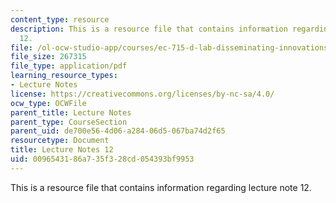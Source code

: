 ```yaml
---
content_type: resource
description: This is a resource file that contains information regarding lecture note
  12.
file: /ol-ocw-studio-app/courses/ec-715-d-lab-disseminating-innovations-for-the-common-good-spring-2007/0096543186a735f328cd054393bf9953_MITEC_715S07_notes12.pdf
file_size: 267315
file_type: application/pdf
learning_resource_types:
- Lecture Notes
license: https://creativecommons.org/licenses/by-nc-sa/4.0/
ocw_type: OCWFile
parent_title: Lecture Notes
parent_type: CourseSection
parent_uid: de700e56-4d06-a284-06d5-067ba74d2f65
resourcetype: Document
title: Lecture Notes 12
uid: 00965431-86a7-35f3-28cd-054393bf9953
---
```

This is a resource file that contains information regarding lecture note 12.